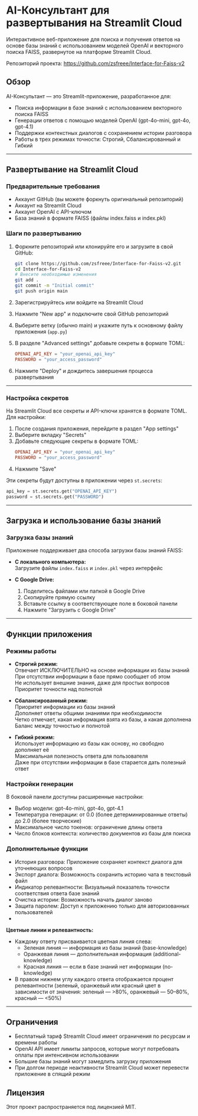 # AI-Консультант для развертывания на Streamlit Cloud

Интерактивное веб-приложение для поиска и получения ответов на основе базы знаний с использованием моделей OpenAI и векторного поиска FAISS, развернутое на платформе Streamlit Cloud.

Репозиторий проекта: https://github.com/zsfreee/Interface-for-Faiss-v2

## Обзор

AI-Консультант — это Streamlit-приложение, разработанное для:

- Поиска информации в базе знаний с использованием векторного поиска FAISS
- Генерации ответов с помощью моделей OpenAI (gpt-4o-mini, gpt-4o, gpt-4.1)
- Поддержки контекстных диалогов с сохранением истории разговора
- Работы в трех режимах точности: Строгий, Сбалансированный и Гибкий

---

## Развертывание на Streamlit Cloud

### Предварительные требования

- Аккаунт GitHub (вы можете форкнуть оригинальный репозиторий)
- Аккаунт на Streamlit Cloud
- Аккаунт OpenAI с API-ключом
- База знаний в формате FAISS (файлы index.faiss и index.pkl)

### Шаги по развертыванию

1. Форкните репозиторий или клонируйте его и загрузите в свой GitHub:
    ```bash
    git clone https://github.com/zsfreee/Interface-for-Faiss-v2.git
    cd Interface-for-Faiss-v2
    # Внесите необходимые изменения
    git add .
    git commit -m "Initial commit"
    git push origin main
    ```

2. Зарегистрируйтесь или войдите на Streamlit Cloud  
3. Нажмите "New app" и подключите свой GitHub репозиторий  
4. Выберите ветку (обычно main) и укажите путь к основному файлу приложения (`app.py`)  
5. В разделе "Advanced settings" добавьте секреты в формате TOML:
    ```toml
    OPENAI_API_KEY = "your_openai_api_key"
    PASSWORD = "your_access_password"
    ```
6. Нажмите "Deploy" и дождитесь завершения процесса развертывания

---

### Настройка секретов

На Streamlit Cloud все секреты и API-ключи хранятся в формате TOML. Для настройки:

1. После создания приложения, перейдите в раздел "App settings"
2. Выберите вкладку "Secrets"
3. Добавьте следующие секреты в формате TOML:
    ```toml
    OPENAI_API_KEY = "your_openai_api_key"
    PASSWORD = "your_access_password"
    ```
4. Нажмите "Save"

Эти секреты будут доступны в приложении через `st.secrets`:
```python
api_key = st.secrets.get("OPENAI_API_KEY")
password = st.secrets.get("PASSWORD")
```

---

## Загрузка и использование базы знаний

### Загрузка базы знаний

Приложение поддерживает два способа загрузки базы знаний FAISS:

- **С локального компьютера:**  
  Загрузите файлы `index.faiss` и `index.pkl` через интерфейс

- **С Google Drive:**  
  1. Поделитесь файлами или папкой в Google Drive  
  2. Скопируйте прямую ссылку  
  3. Вставьте ссылку в соответствующее поле в боковой панели  
  4. Нажмите "Загрузить с Google Drive"

---

## Функции приложения

### Режимы работы

- **Строгий режим:**  
  Отвечает ИСКЛЮЧИТЕЛЬНО на основе информации из базы знаний  
  При отсутствии информации в базе прямо сообщает об этом  
  Не использует внешние знания, даже для простых вопросов  
  Приоритет точности над полнотой

- **Сбалансированный режим:**  
  Приоритет информации из базы знаний  
  Дополняет ответы общими знаниями при необходимости  
  Четко отмечает, какая информация взята из базы, а какая дополнена  
  Баланс между точностью и полнотой

- **Гибкий режим:**  
  Использует информацию из базы как основу, но свободно дополняет её  
  Максимальная полезность ответа для пользователя  
  Даже при отсутствии информации в базе старается дать полезный ответ

### Настройки генерации

В боковой панели доступны расширенные настройки:
- Выбор модели: gpt-4o-mini, gpt-4o, gpt-4.1
- Температура генерации: от 0.0 (более детерминированные ответы) до 2.0 (более творческие)
- Максимальное число токенов: ограничение длины ответа
- Число блоков контекста: количество документов из базы для поиска

### Дополнительные функции

- История разговора: Приложение сохраняет контекст диалога для уточняющих вопросов
- Экспорт диалога: Возможность сохранить историю чата в текстовый файл
- Индикатор релевантности: Визуальный показатель точности соответствия ответа базе знаний
- Очистка истории: Возможность начать диалог заново
- Защита паролем: Доступ к приложению только для авторизованных пользователей
- 
**Цветные линии и релевантность:**
- Каждому ответу присваивается цветная линия слева:
  - Зеленая линия — информация из базы знаний (base-knowledge)
  - Оранжевая линия — дополнительная информация (additional-knowledge)
  - Красная линия — если в базе знаний нет информации (no-knowledge)
- В правом нижнем углу каждого ответа отображается процент релевантности (зеленый, оранжевый или красный цвет в зависимости от значения: зеленый — >80%, оранжевый — 50–80%, красный — <50%)

---

## Ограничения

- Бесплатный тариф Streamlit Cloud имеет ограничения по ресурсам и времени работы
- OpenAI API имеет лимиты запросов, которые могут потребовать оплаты при интенсивном использовании
- Большие базы знаний могут замедлить загрузку приложения
- При долгом периоде неактивности Streamlit Cloud может перевести приложение в спящий режим

## Лицензия

Этот проект распространяется под лицензией MIT.
